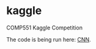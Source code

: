 # kaggle
COMP551 Kaggle Competition

The code is being run here: [CNN](https://colab.research.google.com/drive/1R2tiljfinSp0VmgqbC2gWrsR5rEaUg4r#scrollTo=0rPUDeSLqtYo).
